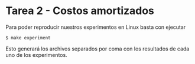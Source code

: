 # Tarea 2 - Costos amortizados

Para poder reproducir nuestros experimentos en Linux basta con ejecutar

```
$ make experiment
```

Esto generará los archivos separados por coma con los resultados de cada uno de los experimentos.
